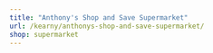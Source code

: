 ```yaml
---
title: "Anthony's Shop and Save Supermarket"
url: /kearny/anthonys-shop-and-save-supermarket/
shop: supermarket
---
```

